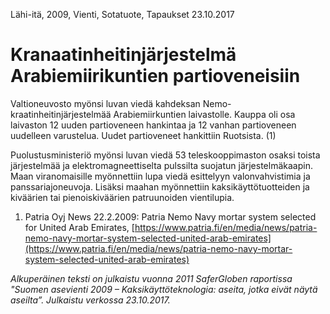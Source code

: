 Lähi-itä, 2009, Vienti, Sotatuote, Tapaukset
23.10.2017


# Kranaatinheitinjärjestelmä Arabiemiirikuntien partioveneisiin

Valtioneuvosto myönsi luvan viedä kahdeksan Nemo-kraatinheitinjärjestelmää Arabiemiirkuntien laivastolle. Kauppa oli osa laivaston 12 uuden partioveneen hankintaa ja 12 vanhan partioveneen uudelleen varustelua. Uudet partioveneet hankittiin Ruotsista. (1)

Puolustusministeriö myönsi luvan viedä 53 teleskooppimaston osaksi toista järjestelmää ja elektromagneettiselta pulssilta suojatun järjestelmäkaapin. Maan viranomaisille myönnettiin lupa viedä esittelyyn valonvahvistimia ja panssariajoneuvoja. Lisäksi maahan myönnettiin kaksikäyttötuotteiden ja kiväärien tai pienoiskiväärien patruunoiden vientilupia.

1. Patria Oyj News 22.2.2009: Patria Nemo Navy mortar system selected for United Arab Emirates, [https://www.patria.fi/en/media/news/patria-nemo-navy-mortar-system-selected-united-arab-emirates](https://www.patria.fi/en/media/news/patria-nemo-navy-mortar-system-selected-united-arab-emirates)

*Alkuperäinen teksti on julkaistu vuonna 2011 SaferGloben raportissa "Suomen asevienti 2009 – Kaksikäyttöteknologia: aseita, jotka eivät näytä aseilta”.
Julkaistu verkossa 23.10.2017.*